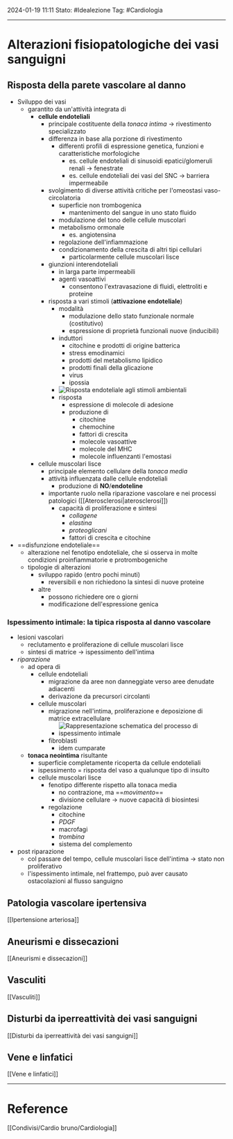 2024-01-19 11:11
Stato: #Idealezione 
Tag: #Cardiologia 

---
# Alterazioni fisiopatologiche dei vasi sanguigni
## Risposta della parete vascolare al danno
- Sviluppo dei vasi
	- garantito da un'attività integrata di
		- **cellule endoteliali**
			- principale costituente della *tonaca intima* → rivestimento specializzato
			- differenza in base alla porzione di rivestimento
				- differenti profili di espressione genetica, funzioni e caratteristiche morfologiche
					- es. cellule endoteliali di sinusoidi epatici/glomeruli renali → fenestrate
					- es. cellule endoteliali dei vasi del SNC → barriera impermeabile
			- svolgimento di diverse attività critiche per l'omeostasi vaso-circolatoria
				- superficie non trombogenica
					- mantenimento del sangue in uno stato fluido
				- modulazione del tono delle cellule muscolari
				- metabolismo ormonale
					- es. angiotensina
				- regolazione dell'infiammazione
				- condizionamento della crescita di altri tipi cellulari
					- particolarmente cellule muscolari lisce
			- giunzioni interendoteliali
				- in larga parte impermeabili
				- agenti vasoattivi
					- consentono l'extravasazione di fluidi, elettroliti e proteine
			- risposta a vari stimoli (**attivazione endoteliale**)
				- modalità
					- modulazione dello stato funzionale normale (costitutivo)
					- espressione di proprietà funzionali nuove (inducibili)
				- induttori
					- citochine e prodotti di origine batterica
					- stress emodinamici
					- prodotti del metabolismo lipidico
					- prodotti finali della glicazione
					- virus
					- ipossia
				- ![Risposta endoteliale agli stimoli ambientali](https://i.imgur.com/u8o8YG4.png)
				- risposta
					- espressione di molecole di adesione
					- produzione di
						- citochine
						- chemochine
						- fattori di crescita
						- molecole vasoattive
						- molecole del MHC
						- molecole influenzanti l'emostasi
		- cellule muscolari lisce
			- principale elemento cellulare della *tonaca media*
			- attività influenzata dalle cellule endoteliali
				- produzione di **NO**/**endoteline**
			- importante ruolo nella riparazione vascolare e nei processi patologici ([[Aterosclerosi|aterosclerosi]])
				- capacità di proliferazione e sintesi
					- *collagene*
					- *elastina*
					- *proteoglicani*
					- fattori di crescita e citochine
- ==disfunzione endoteliale==
	- alterazione nel fenotipo endoteliale, che si osserva in molte condizioni proinfiammatorie e protrombogeniche
	- tipologie di alterazioni
		- sviluppo rapido (entro pochi minuti)
			- reversibili e non richiedono la sintesi di nuove proteine
		- altre
			- possono richiedere ore o giorni
			- modificazione dell'espressione genica
### Ispessimento intimale: la tipica risposta al danno vascolare
- lesioni vascolari
	- reclutamento e proliferazione di cellule muscolari lisce
	- sintesi di matrice → ispessimento dell'intima
- *riparazione*
	- ad opera di
		- cellule endoteliali
			- migrazione da aree non danneggiate verso aree denudate adiacenti
			- derivazione da precursori circolanti
		- cellule muscolari
			- migrazione nell'intima, proliferazione e deposizione di matrice extracellulare
				- ![Rappresentazione schematica del processo di ispessimento intimale](https://i.imgur.com/BQ4jTu4.png)
			- fibroblasti
				- idem cumparate
	- **tonaca neointima** risultante
		- superficie completamente ricoperta da cellule endoteliali
		- ispessimento = risposta del vaso a qualunque tipo di insulto
		- cellule muscolari lisce
			- fenotipo differente rispetto alla tonaca media
				- no contrazione, ma ==*movimento*==
				- divisione cellulare → nuove capacità di biosintesi
			- regolazione
				- citochine
				- *PDGF*
				- macrofagi
				- *trombina*
				- sistema del complemento
- post riparazione
	- col passare del tempo, cellule muscolari lisce dell'intima → stato non proliferativo
	- l'ispessimento intimale, nel frattempo, può aver causato ostacolazioni al flusso sanguigno
## Patologia vascolare ipertensiva
[[Ipertensione arteriosa]]
## Aneurismi e dissecazioni
[[Aneurismi e dissecazioni]]
## Vasculiti
[[Vasculiti]]
## Disturbi da iperreattività dei vasi sanguigni
[[Disturbi da iperreattività dei vasi sanguigni]]
## Vene e linfatici
[[Vene e linfatici]]

---
# Reference
[[Condivisi/Cardio bruno/Cardiologia]]